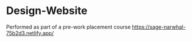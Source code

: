 # Design-Website
Performed as part of a pre-work placement course
https://sage-narwhal-75b2d3.netlify.app/
